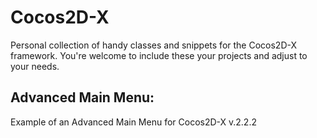Cocos2D-X
=========

Personal collection of handy classes and snippets for the Cocos2D-X framework.
You're welcome to include these your projects and adjust to your needs.


Advanced Main Menu:
--------------
 Example of an Advanced Main Menu for Cocos2D-X v.2.2.2